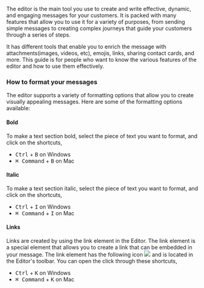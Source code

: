 The editor is the main tool you use to create and write effective, dynamic, and engaging messages for your customers. 
It is packed with many features that allow you to use it for a variety of purposes, from sending simple messages to creating complex journeys that guide your customers through a series of steps.

It has different tools that enable you to enrich the message with attachments(images, videos, etc), emojis, links, sharing contact cards, and more.
This guide is for people who want to know the various features of the editor and how to use them effectively.

### How to format your messages 

The editor supports a variety of formatting options that allow you to create visually appealing messages. Here are some of the formatting options available:

#### Bold

To make a text section bold, select the piece of text you want to format, and click on the shortcuts, 

- <kbd> Ctrl</kbd> + <kbd>B</kbd> on Windows
- <kbd>⌘ Command</kbd> + <kbd>B</kbd> on Mac

#### Italic

To make a text section italic, select the piece of text you want to format, and click on the shortcuts,

- <kbd> Ctrl</kbd> + <kbd>I</kbd> on Windows
- <kbd>⌘ Command</kbd> + <kbd>I</kbd> on Mac

#### Links

Links are created by using the link element in the Editor. The link element is a special element that allows you to create a link that can be embedded in your message.
The link element has the following icon <img style='display: inline;'  src="{{site.url}}/images/icons/link.svg">
and is located in the Editor's toolbar. You can open the click through these shortcuts,

- <kbd> Ctrl</kbd> + <kbd>K</kbd> on Windows
- <kbd>⌘ Command</kbd> + <kbd>K</kbd> on Mac
